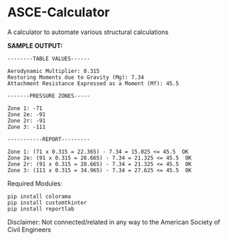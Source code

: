 # ASCE-Calculator
A calculator to automate various structural calculations

**SAMPLE OUTPUT:**

```
--------TABLE VALUES------

Aerodynamic Multiplier: 0.315
Restoring Moments due to Gravity (Mg): 7.34
Attachment Resistance Expressed as a Moment (Mf): 45.5

-------PRESSURE ZONES-----

Zone 1: -71
Zone 2e: -91
Zone 2r: -91
Zone 3: -111

-----------REPORT---------

Zone 1: (71 x 0.315 = 22.365) - 7.34 = 15.025 <= 45.5  OK
Zone 2e: (91 x 0.315 = 28.665) - 7.34 = 21.325 <= 45.5  OK
Zone 2r: (91 x 0.315 = 28.665) - 7.34 = 21.325 <= 45.5  OK
Zone 3: (111 x 0.315 = 34.965) - 7.34 = 27.625 <= 45.5  OK
```

Required Modules:
```
pip install colorama
pip install customtkinter
pip install reportlab
```

Disclaimer: Not connected/related in any way to the American Society of Civil Engineers
